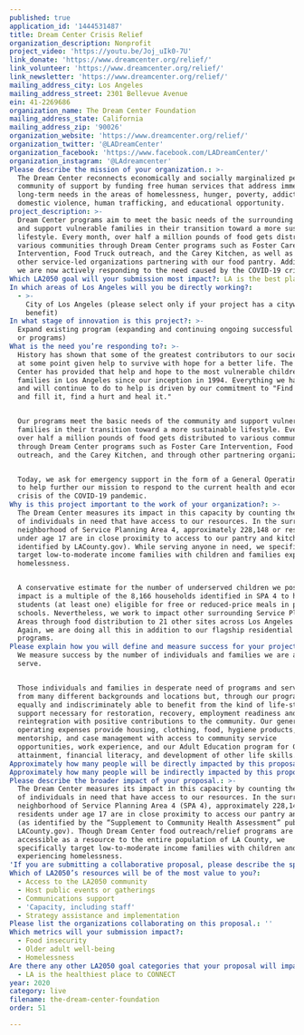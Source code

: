 ```yaml
---
published: true
application_id: '1444531487'
title: Dream Center Crisis Relief
organization_description: Nonprofit
project_video: 'https://youtu.be/Joj_uIk0-7U'
link_donate: 'https://www.dreamcenter.org/relief/'
link_volunteer: 'https://www.dreamcenter.org/relief/'
link_newsletter: 'https://www.dreamcenter.org/relief/'
mailing_address_city: Los Angeles
mailing_address_street: 2301 Bellevue Avenue
ein: 41-2269686
organization_name: The Dream Center Foundation
mailing_address_state: California
mailing_address_zip: '90026'
organization_website: 'https://www.dreamcenter.org/relief/'
organization_twitter: '@LADreamCenter'
organization_facebook: 'https://www.facebook.com/LADreamCenter/'
organization_instagram: '@LAdreamcenter'
Please describe the mission of your organization.: >-
  The Dream Center reconnects economically and socially marginalized people to a
  community of support by funding free human services that address immediate and
  long-term needs in the areas of homelessness, hunger, poverty, addiction,
  domestic violence, human trafficking, and educational opportunity.
project_description: >-
  Dream Center programs aim to meet the basic needs of the surrounding community
  and support vulnerable families in their transition toward a more sustainable
  lifestyle. Every month, over half a million pounds of food gets distributed to
  various communities through Dream Center programs such as Foster Care
  Intervention, Food Truck outreach, and the Carey Kitchen, as well as through
  other service-led organizations partnering with our food pantry. Additionally,
  we are now actively responding to the need caused by the COVID-19 crisis. 
Which LA2050 goal will your submission most impact?: LA is the best place to LIVE
In which areas of Los Angeles will you be directly working?:
  - >-
    City of Los Angeles (please select only if your project has a citywide
    benefit)
In what stage of innovation is this project?: >-
  Expand existing program (expanding and continuing ongoing successful projects
  or programs)
What is the need you’re responding to?: >-
  History has shown that some of the greatest contributors to our society were
  at some point given help to survive with hope for a better life. The Dream
  Center has provided that help and hope to the most vulnerable children and
  families in Los Angeles since our inception in 1994. Everything we have done
  and will continue to do to help is driven by our commitment to "Find a need
  and fill it, find a hurt and heal it." 


  Our programs meet the basic needs of the community and support vulnerable
  families in their transition toward a more sustainable lifestyle. Every month,
  over half a million pounds of food gets distributed to various communities
  through Dream Center programs such as Foster Care Intervention, Food Truck
  outreach, and the Carey Kitchen, and through other partnering organizations.


  Today, we ask for emergency support in the form of a General Operating grant
  to help further our mission to respond to the current health and economic
  crisis of the COVID-19 pandemic.
Why is this project important to the work of your organization?: >-
  The Dream Center measures its impact in this capacity by counting the number
  of individuals in need that have access to our resources. In the surrounding
  neighborhood of Service Planning Area 4, approximately 228,148 or residents
  under age 17 are in close proximity to access to our pantry and kitchen (as
  identified by LACounty.gov). While serving anyone in need, we specifically
  target low-to-moderate income families with children and families experiencing
  homelessness. 


  A conservative estimate for the number of underserved children we positively
  impact is a multiple of the 8,166 households identified in SPA 4 to have
  students (at least one) eligible for free or reduced-price meals in public
  schools. Nevertheless, we work to impact other surrounding Service Planning
  Areas through food distribution to 21 other sites across Los Angeles county.
  Again, we are doing all this in addition to our flagship residential
  programs. 
Please explain how you will define and measure success for your project.: >-
  We measure success by the number of individuals and families we are able to
  serve. 


  Those individuals and families in desperate need of programs and services come
  from many different backgrounds and locations but, through our programs, are
  equally and indiscriminately able to benefit from the kind of life-stabilizing
  support necessary for restoration, recovery, employment readiness and social
  reintegration with positive contributions to the community. Our general
  operating expenses provide housing, clothing, food, hygiene products,
  mentorship, and case management with access to community service
  opportunities, work experience, and our Adult Education program for GED
  attainment, financial literacy, and development of other life skills. 
Approximately how many people will be directly impacted by this proposal?: '30000'
Approximately how many people will be indirectly impacted by this proposal?: '50000'
Please describe the broader impact of your proposal.: >-
  The Dream Center measures its impact in this capacity by counting the number
  of individuals in need that have access to our resources. In the surrounding
  neighborhood of Service Planning Area 4 (SPA 4), approximately 228,148 or
  residents under age 17 are in close proximity to access our pantry and kitchen
  (as identified by the “Supplement to Community Health Assessment” published by
  LACounty.gov). Though Dream Center food outreach/relief programs are
  accessible as a resource to the entire population of LA County, we
  specifically target low-to-moderate income families with children and families
  experiencing homelessness. 
'If you are submitting a collaborative proposal, please describe the specific role of partner organizations in the project.': Not collaborating.
Which of LA2050’s resources will be of the most value to you?:
  - Access to the LA2050 community
  - Host public events or gatherings
  - Communications support
  - 'Capacity, including staff'
  - Strategy assistance and implementation
Please list the organizations collaborating on this proposal.: ''
Which metrics will your submission impact?:
  - Food insecurity
  - Older adult well-being
  - Homelessness
Are there any other LA2050 goal categories that your proposal will impact?:
  - LA is the healthiest place to CONNECT
year: 2020
category: live
filename: the-dream-center-foundation
order: 51

---
```

